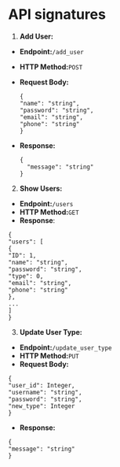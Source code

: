 # API signatures

1. **Add User:**

 * **Endpoint:**`/add_user`
 * **HTTP Method:**`POST`
 * **Request Body:**

     ```
     {
     "name": "string",
     "password": "string",
     "email": "string",
     "phone": "string"
     }
     ```
 * **Response:**

     ```
     {
       "message": "string"
     }
     ```
2. **Show Users:**

* **Endpoint:**`/users`
* **HTTP Method:**`GET`
* **Response**:

```
{
"users": [
{
"ID": 1,
"name": "string",
"password": "string",
"type": 0,
"email": "string",
"phone": "string"
},
...
]
}
```

3. **Update User Type:**

* **Endpoint:**`/update_user_type`
* **HTTP Method:**`PUT`
* **Request Body:**

```
{
"user_id": Integer,
"username": "string",
"password": "string",
"new_type": Integer
}
```

* **Response:**

```
{
"message": "string"
}
```
